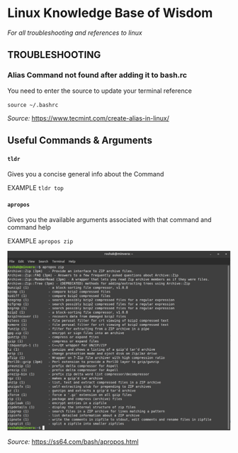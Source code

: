 # Linux Knowledge Base of Wisdom

_For all troubleshooting and references to linux_

## TROUBLESHOOTING


### Alias Command not found after adding it to bash.rc

You need to enter the source to update your terminal reference

`source ~/.bashrc`

_Source:_ https://www.tecmint.com/create-alias-in-linux/

## Useful Commands & Arguments

#### `tldr`

Gives you a concise general info about the Command

EXAMPLE
`tldr top`

#### `apropos`

Gives you the available arguments associated with that command and command help

EXAMPLE
`apropos zip`

![Apropos Example](https://github.com/petrellaperspective/Koitech/blob/main/github_images/apropos_example.png)

_Source:_  https://ss64.com/bash/apropos.html
